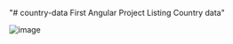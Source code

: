 "# country-data First Angular Project Listing Country data" 

![image](https://github.com/user-attachments/assets/efc11ff7-323a-498a-b4ac-4cd25c6da951)

